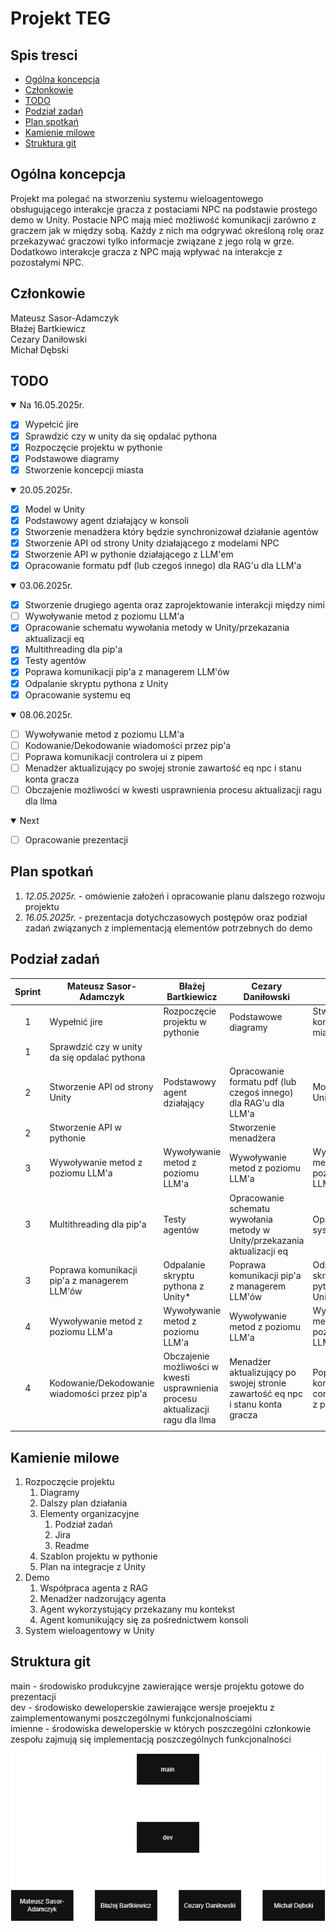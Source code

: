 # Projekt TEG

## Spis tresci
- [Ogólna koncepcja](#ogólna-koncepcja)
- [Członkowie](#członkowie)
- [TODO](#todo)
- [Podział zadań](#podział-zadań)
- [Plan spotkań](#plan-spotkań)
- [Kamienie milowe](#kamienie-milowe)
- [Struktura git](#struktura-git)

## Ogólna koncepcja
Projekt ma polegać na stworzeniu systemu wieloagentowego obsługującego interakcje gracza z postaciami NPC na podstawie prostego demo w Unity. Postacie NPC mają mieć możliwość komunikacji zarówno z graczem jak w między sobą. Każdy z nich ma odgrywać określoną rolę oraz przekazywać graczowi tylko informacje związane z jego rolą w grze. Dodatkowo interakcje gracza z NPC mają wpływać na interakcje z pozostałymi NPC.

## Członkowie

Mateusz Sasor-Adamczyk <br/>
Błażej Bartkiewicz <br/>
Cezary Daniłowski <br/>
Michał Dębski <br/>

## TODO

<details open>
  <summary>Na 16.05.2025r.</summary>

  - [x] Wypełcić jire
  - [x] Sprawdzić czy w unity da się opdalać pythona
  - [x] Rozpoczęcie projektu w pythonie
  - [x] Podstawowe diagramy
  - [x] Stworzenie koncepcji miasta

</details>

<details open>
  <summary>20.05.2025r.</summary>

  - [x] Model w Unity
  - [x] Podstawowy agent działający w konsoli
  - [x] Stworzenie menadżera który będzie synchronizował działanie agentów
  - [x] Stworzenie API od strony Unity działającego z modelami NPC
  - [x] Stworzenie API w pythonie działającego z LLM'em
  - [x] Opracowanie formatu pdf (lub czegoś innego) dla RAG'u dla LLM'a

</details>

<details open>
  <summary>03.06.2025r.</summary>

  - [x] Stworzenie drugiego agenta oraz zaprojektowanie interakcji między nimi
  - [ ] Wywoływanie metod z poziomu LLM'a
  - [x] Opracowanie schematu wywołania metody w Unity/przekazania aktualizacji eq
  - [x] Multithreading dla pip'a
  - [x] Testy agentów
  - [x] Poprawa komunikacji pip'a z managerem LLM'ów
  - [x] Odpalanie skryptu pythona z Unity
  - [x] Opracowanie systemu eq

</details>

<details open>
  <summary>08.06.2025r.</summary>

  - [ ] Wywoływanie metod z poziomu LLM'a
  - [ ] Kodowanie/Dekodowanie wiadomości przez pip'a
  - [ ] Poprawa komunikacji controlera ui z pipem
  - [ ] Menadżer aktualizujący po swojej stronie zawartość eq npc i stanu konta gracza
  - [ ] Obczajenie możliwości w kwesti usprawnienia procesu aktualizacji ragu dla llma

</details>

<details open>
  <summary>Next</summary>

  - [ ] Opracowanie prezentacji

</details>

## Plan spotkań

1. *12.05.2025r.* - omówienie założeń i opracowanie planu dalszego rozwoju projektu
2. *16.05.2025r.* - prezentacja dotychczasowych postępów oraz podział zadań związanych z implementacją elementów potrzebnych do demo

## Podział zadań
| Sprint | Mateusz Sasor-Adamczyk | Błażej Bartkiewicz | Cezary Daniłowski | Michał Dębski |
| :--: | -- | -- | -- | -- |
| 1 | Wypełnić jire | Rozpoczęcie projektu w pythonie | Podstawowe diagramy | Stworzenie koncepcji miasta |
| 1 | Sprawdzić czy w unity da się opdalać pythona | | |
| 2 | Stworzenie API od strony Unity | Podstawowy agent działający | Opracowanie formatu pdf (lub czegoś innego) dla RAG'u dla LLM'a | Model w Unity |
| 2 | Stworzenie API w pythonie |  | Stworzenie menadżera |  |
| 3 | Wywoływanie metod z poziomu LLM'a | Wywoływanie metod z poziomu LLM'a | Wywoływanie metod z poziomu LLM'a | Wywoływanie metod z poziomu LLM'a |
| 3 | Multithreading dla pip'a | Testy agentów | Opracowanie schematu wywołania metody w Unity/przekazania aktualizacji eq | Opracowanie systemu eq |
| 3 | Poprawa komunikacji pip'a z managerem LLM'ów | Odpalanie skryptu pythona z Unity* | Poprawa komunikacji pip'a z managerem LLM'ów | Odpalanie skryptu pythona z Unity |
| 4 | Wywoływanie metod z poziomu LLM'a | Wywoływanie metod z poziomu LLM'a | Wywoływanie metod z poziomu LLM'a | Wywoływanie metod z poziomu LLM'a |
| 4 | Kodowanie/Dekodowanie wiadomości przez pip'a | Obczajenie możliwości w kwesti usprawnienia procesu aktualizacji ragu dla llma | Menadżer aktualizujący po swojej stronie zawartość eq npc i stanu konta gracza | Poprawa komunikacji controlera ui z pipem |
|  |  |  |  | |


## Kamienie milowe
1. Rozpoczęcie projektu
   1. Diagramy
   2. Dalszy plan działania
   3. Elementy organizacyjne
      1. Podział zadań
      2. Jira
      3. Readme
   4. Szablon projektu w pythonie
   5. Plan na integracje z Unity
2. Demo
   1. Współpraca agenta z RAG
   2. Menadżer nadzorujący agenta
   3. Agent wykorzystujący przekazany mu kontekst
   4. Agent komunikujący się za pośrednictwem konsoli
3. System wieloagentowy w Unity

## Struktura git
main - środowisko produkcyjne zawierające wersje projektu gotowe do prezentacji <br/>
dev - środowisko deweloperskie zawierające wersje proejektu z zaimplementowanymi poszczególnymi funkcjonalnościami <br/>
imienne - środowiska deweloperskie w których poszczególni członkowie zespołu zajmują się implementacją poszczególnych funkcjonalności

![diagram-struktury-git](./readme_img/diagram_struktury_git.drawio.png)

